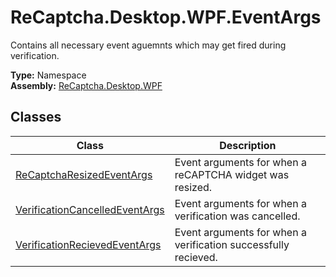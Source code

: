 # ReCaptcha.Desktop.WPF.EventArgs
Contains all necessary event aguemnts which may get fired during verification.

**Type:** Namespace
<br />
**Assembly:** [ReCaptcha.Desktop.WPF](/ReCaptcha.Desktop/reference/recaptcha.desktop.wpf/)

## Classes
| Class                                                    | Description                                                                      |
|--------------------------------------------------------------|----------------------------------------------------------------------------------|
| [ReCaptchaResizedEventArgs](/ReCaptcha.Desktop/reference/recaptcha.desktop.wpf/eventargs/recaptcharesizedeventargs.html)              | Event arguments for when a reCAPTCHA widget was resized. |
| [VerificationCancelledEventArgs](/ReCaptcha.Desktop/reference/recaptcha.desktop.wpf/eventargs/verificationcancelledeventargs.html)              | Event arguments for when a verification was cancelled. |
| [VerificationRecievedEventArgs](/ReCaptcha.Desktop/reference/recaptcha.desktop.wpf/eventargs/verificationrecievedeventargs.html)              | Event arguments for when a verification successfully recieved. |